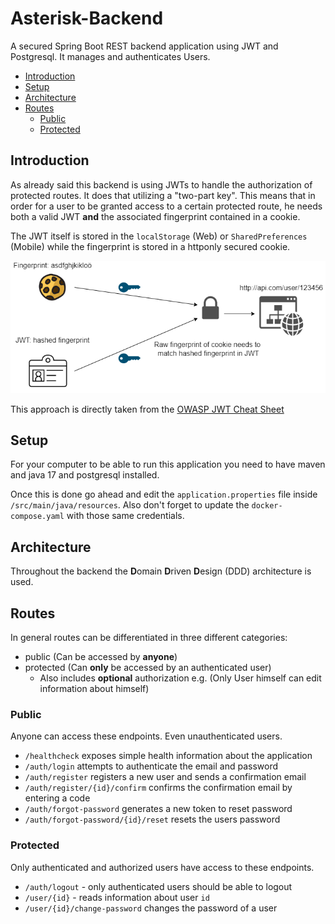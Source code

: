 # Asterisk-Backend

A secured Spring Boot REST backend application using JWT and Postgresql. It manages
and authenticates Users.

- [Introduction](#introduction)
- [Setup](#setup)
- [Architecture](#architecture)
- [Routes](#routes)
  - [Public](#public)
  - [Protected](#protected)

## Introduction
As already said this backend is using JWTs to handle the authorization of protected routes. It does that utilizing a "two-part key". 
This means that in order for a user to be granted access to a certain protected route, he needs both a valid JWT **and** the associated fingerprint contained in a cookie.

The JWT itself is stored in the ``localStorage`` (Web) or ``SharedPreferences`` (Mobile) while the fingerprint is stored in a httponly secured cookie.

![JWT Two-Key Mechanism](./../documentation/jwt_two_key_mechanism.png)

This approach is directly taken from the [OWASP JWT Cheat Sheet](https://cheatsheetseries.owasp.org/cheatsheets/JSON_Web_Token_for_Java_Cheat_Sheet.html#token-sidejacking)

## Setup
For your computer to be able to run this application you need to have maven and java 17 and postgresql installed.

Once this is done go ahead and edit the ``application.properties`` file inside ``/src/main/java/resources``.
Also don't forget to update the ``docker-compose.yaml`` with those same credentials.

## Architecture
Throughout the backend the **D**omain **D**riven **D**esign (DDD) architecture is used.

## Routes

In general routes can be differentiated in three different categories:
* public (Can be accessed by **anyone**)
* protected (Can **only** be accessed by an authenticated user)
  * Also includes **optional** authorization e.g. (Only User himself can edit information about himself)

### Public
Anyone can access these endpoints. Even unauthenticated users.

* ``/healthcheck`` exposes simple health information about the application
* ``/auth/login`` attempts to authenticate the email and password 
* ``/auth/register`` registers a new user and sends a confirmation email
* ``/auth/register/{id}/confirm`` confirms the confirmation email by entering a code
* ``/auth/forgot-password`` generates a new token to reset password
* ``/auth/forgot-password/{id}/reset`` resets the users password

### Protected
Only authenticated and authorized users have access to these endpoints.
* ``/auth/logout`` - only authenticated users should be able to logout
* ``/user/{id}`` -  reads information about user ``id``
* ``/user/{id}/change-password`` changes the password of a user

